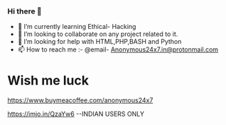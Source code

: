 ### Hi there 👋


- 🌱 I’m currently learning Ethical- Hacking
- 👯 I’m looking to collaborate on any project related to it.
- 🤔 I’m looking for help with HTML,PHP,BASH and Python
- 📫 How to reach me :- 
                       @email- Anonymous24x7.in@protonmail.com


# Wish me luck
https://www.buymeacoffee.com/anonymous24x7

https://imjo.in/QzaYw6   --INDIAN USERS ONLY
